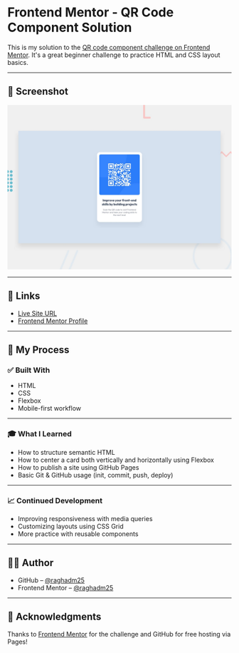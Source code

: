 # Frontend Mentor - QR Code Component Solution

This is my solution to the [QR code component challenge on Frontend Mentor](https://www.frontendmentor.io/challenges/qr-code-component-iux_sIO_H). It's a great beginner challenge to practice HTML and CSS layout basics.

---

## 📸 Screenshot

![Desktop preview](./design/desktop-preview.jpg)

---

## 🔗 Links

- [Live Site URL](https://raghadm25.github.io/qr-component/)
- [Frontend Mentor Profile](https://www.frontendmentor.io/profile/raghadm25)

---

## 🧠 My Process

### ✅ Built With

- HTML 
- CSS
- Flexbox
- Mobile-first workflow

---

### 🎓 What I Learned

- How to structure semantic HTML
- How to center a card both vertically and horizontally using Flexbox
- How to publish a site using GitHub Pages
- Basic Git & GitHub usage (init, commit, push, deploy)

---

### 📈 Continued Development

- Improving responsiveness with media queries
- Customizing layouts using CSS Grid
- More practice with reusable components

---

## 🙋‍♀️ Author

- GitHub – [@raghadm25](https://github.com/raghadm25)
- Frontend Mentor – [@raghadm25](https://www.frontendmentor.io/profile/raghadm25)

---

## 🙏 Acknowledgments

Thanks to [Frontend Mentor](https://www.frontendmentor.io/) for the challenge and GitHub for free hosting via Pages!

